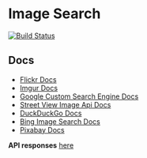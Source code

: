 # Image Search

[![Build Status][travis-image]][travis-url]

## Docs

- [Flickr Docs][flickr-docs]
- [Imgur Docs][imgur-docs]
- [Google Custom Search Engine Docs][google-cse-docs]
- [Street View Image Api Docs][street-view-docs]
- [DuckDuckGo Docs][duck-duck-go-docs]
- [Bing Image Search Docs][bing-image-search-docs]
- [Pixabay Docs][pixabay-docs]

**API responses** [here][docs]

[travis-image]: https://travis-ci.org/hpedrorodrigues/ImageSearch.svg?branch=master
[travis-url]: https://travis-ci.org/hpedrorodrigues/ImageSearch

[flickr-docs]: https://www.flickr.com/services/api/flickr.photos.search.html
[imgur-docs]: https://api.imgur.com/endpoints/gallery#gallery-search
[google-cse-docs]: https://developers.google.com/custom-search/docs/overview
[street-view-docs]: https://developers.google.com/maps/documentation/streetview/intro
[duck-duck-go-docs]: https://duckduckgo.com/api
[bing-image-search-docs]: https://dev.cognitive.microsoft.com/docs/services/56b43f0ccf5ff8098cef3808/operations/56b4433fcf5ff8098cef380c
[pixabay-docs]: https://pixabay.com/api/docs/

[docs]: ./docs/APIs.md